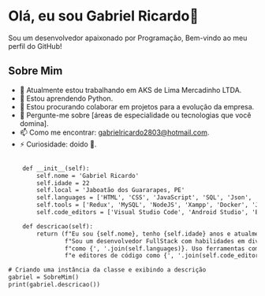 # Olá, eu sou Gabriel Ricardo👋

Sou um desenvolvedor apaixonado por Programação, Bem-vindo ao meu perfil do GitHub!

## Sobre Mim

- 🔭 Atualmente estou trabalhando em AKS de Lima Mercadinho LTDA.
- 🌱 Estou aprendendo Python.
- 👯 Estou procurando colaborar em projetos para a evolução da empresa.
- 💬 Pergunte-me sobre [áreas de especialidade ou tecnologias que você domina].
- 📫 Como me encontrar: gabrielricardo2803@hotmail.com.
- ⚡ Curiosidade: doido 🤪.

```html

    def __init__(self):
        self.nome = 'Gabriel Ricardo'
        self.idade = 22
        self.local = 'Jaboatão dos Guararapes, PE'
        self.languages = ['HTML', 'CSS', 'JavaScript', 'SQL', 'Json', 'Java', 'PHP', 'Dart', 'TypeScript', 'NoSQL']
        self.tools = ['Redux', 'MySQL', 'NodeJS', 'Xampp', 'Docker', 'JWT', 'Jest', 'RTL', 'MongoDB', 'Express', 'Laravel', 'Flutter', 'React']
        self.code_editors = ['Visual Studio Code', 'Android Studio', 'Eclipse']

    def descricao(self):
        return (f"Eu sou {self.nome}, tenho {self.idade} anos e atualmente moro em {self.local}. "
                f"Sou um desenvolvedor FullStack com habilidades em diversas linguagens de programação "
                f"como {', '.join(self.languages)}. Uso ferramentas como {', '.join(self.tools)} "
                f"e editores de código como {', '.join(self.code_editors)}.")

# Criando uma instância da classe e exibindo a descrição
gabriel = SobreMim()
print(gabriel.descricao())
